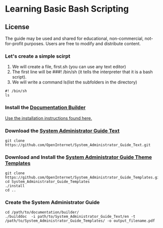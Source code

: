 # Learning Basic Bash Scripting

## License

The guide may be used and shared for educational, non-commercial, not-for-profit purposes. Users are free to modify and distribute content.

### Let's create a simple scirpt

1. We will create a file, first.sh (you can use any text editor)
2. The first line will be ###! /bin/sh (it tells the interpreter that it is a bash script).
3. We will write a command ls(list the subfolders in the directory)

```
#! /bin/sh
ls
```

### Install the [Documentation Builder](https://github.com/OpenInternet/Documentation-Builder.git)

[Use the installation instructions found here.](https://github.com/OpenInternet/Documentation-Builder/blob/master/docs/INSTALL.md)

### Download the [System Administrator Guide Text](https://github.com/OpenInternet/System_Administrator_Guide_Text)

```
git clone https://github.com/OpenInternet/System_Administrator_Guide_Text.git
```
### Download and Install the [System Administrator Guide Theme Templates](https://github.com/OpenInternet/System_Administrator_Guide_Templates)

```
git clone https://github.com/OpenInternet/System_Administrator_Guide_Templates.git
cd System_Administrator_Guide_Templates
./install
cd ..
```

### Create the System Administrator Guide

```
cd /path/to/documentation/builder/
./builddoc  -i path/to/System_Administrator_Guide_Text/en -t /path/to/System_Administrator_Guide_Templates/ -o output_filename.pdf
```
